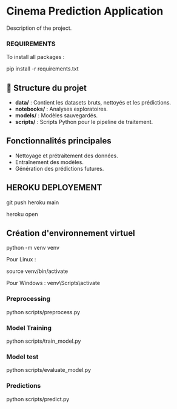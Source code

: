 # Cinema Prediction Application 
Description of the project. 


### REQUIREMENTS

To install all packages : 

pip install -r requirements.txt



## 📂 Structure du projet
- **data/** : Contient les datasets bruts, nettoyés et les prédictions.
- **notebooks/** : Analyses exploratoires.
- **models/** : Modèles sauvegardés.
- **scripts/** : Scripts Python pour le pipeline de traitement.

## Fonctionnalités principales
- Nettoyage et prétraitement des données.
- Entraînement des modèles.
- Génération des prédictions futures.

## HEROKU DEPLOYEMENT

git push heroku main  

heroku open

## Création d'environnement virtuel

python -m venv venv

Pour Linux : 

source venv/bin/activate

Pour Windows : 
venv\Scripts\activate



### Preprocessing

python scripts/preprocess.py

### Model Training

python scripts/train_model.py


### Model test

python scripts/evaluate_model.py


### Predictions 

python scripts/predict.py


